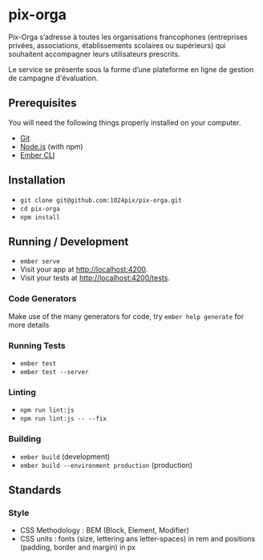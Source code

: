 # pix-orga

Pix-Orga s’adresse à toutes les organisations francophones (entreprises privées, associations, établissements scolaires ou supérieurs) qui souhaitent accompagner leurs utilisateurs prescrits.

Le service se présente sous la forme d’une plateforme en ligne de gestion de campagne d'évaluation.

## Prerequisites

You will need the following things properly installed on your computer.

* [Git](https://git-scm.com/)
* [Node.js](https://nodejs.org/) (with npm)
* [Ember CLI](https://ember-cli.com/)

## Installation

* `git clone git@github.com:1024pix/pix-orga.git` 
* `cd pix-orga`
* `npm install`

## Running / Development

* `ember serve`
* Visit your app at [http://localhost:4200](http://localhost:4200).
* Visit your tests at [http://localhost:4200/tests](http://localhost:4200/tests).

### Code Generators

Make use of the many generators for code, try `ember help generate` for more details

### Running Tests

* `ember test`
* `ember test --server`

### Linting

* `npm run lint:js`
* `npm run lint:js -- --fix`

### Building

* `ember build` (development)
* `ember build --environment production` (production)

## Standards

### Style 

* CSS Methodology : BEM (Block, Element, Modifier)
* CSS units : fonts (size, lettering ans letter-spaces) in rem and positions (padding, border and margin) in px

